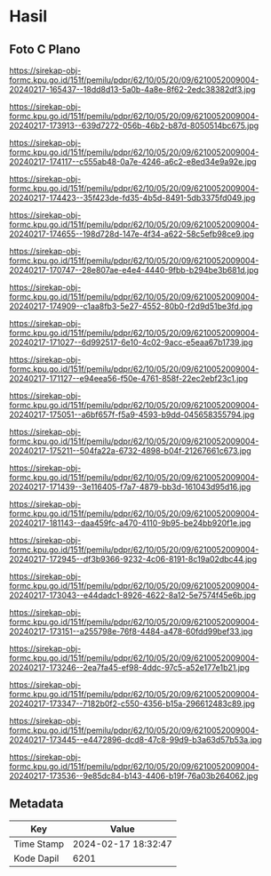 # Hasil

## Foto C Plano

https://sirekap-obj-formc.kpu.go.id/151f/pemilu/pdpr/62/10/05/20/09/6210052009004-20240217-165437--18dd8d13-5a0b-4a8e-8f62-2edc38382df3.jpg

https://sirekap-obj-formc.kpu.go.id/151f/pemilu/pdpr/62/10/05/20/09/6210052009004-20240217-173913--639d7272-056b-46b2-b87d-8050514bc675.jpg

https://sirekap-obj-formc.kpu.go.id/151f/pemilu/pdpr/62/10/05/20/09/6210052009004-20240217-174117--c555ab48-0a7e-4246-a6c2-e8ed34e9a92e.jpg

https://sirekap-obj-formc.kpu.go.id/151f/pemilu/pdpr/62/10/05/20/09/6210052009004-20240217-174423--35f423de-fd35-4b5d-8491-5db3375fd049.jpg

https://sirekap-obj-formc.kpu.go.id/151f/pemilu/pdpr/62/10/05/20/09/6210052009004-20240217-174655--198d728d-147e-4f34-a622-58c5efb98ce9.jpg

https://sirekap-obj-formc.kpu.go.id/151f/pemilu/pdpr/62/10/05/20/09/6210052009004-20240217-170747--28e807ae-e4e4-4440-9fbb-b294be3b681d.jpg

https://sirekap-obj-formc.kpu.go.id/151f/pemilu/pdpr/62/10/05/20/09/6210052009004-20240217-174909--c1aa8fb3-5e27-4552-80b0-f2d9d51be3fd.jpg

https://sirekap-obj-formc.kpu.go.id/151f/pemilu/pdpr/62/10/05/20/09/6210052009004-20240217-171027--6d992517-6e10-4c02-9acc-e5eaa67b1739.jpg

https://sirekap-obj-formc.kpu.go.id/151f/pemilu/pdpr/62/10/05/20/09/6210052009004-20240217-171127--e94eea56-f50e-4761-858f-22ec2ebf23c1.jpg

https://sirekap-obj-formc.kpu.go.id/151f/pemilu/pdpr/62/10/05/20/09/6210052009004-20240217-175051--a6bf657f-f5a9-4593-b9dd-045658355794.jpg

https://sirekap-obj-formc.kpu.go.id/151f/pemilu/pdpr/62/10/05/20/09/6210052009004-20240217-175211--504fa22a-6732-4898-b04f-21267661c673.jpg

https://sirekap-obj-formc.kpu.go.id/151f/pemilu/pdpr/62/10/05/20/09/6210052009004-20240217-171439--3e116405-f7a7-4879-bb3d-161043d95d16.jpg

https://sirekap-obj-formc.kpu.go.id/151f/pemilu/pdpr/62/10/05/20/09/6210052009004-20240217-181143--daa459fc-a470-4110-9b95-be24bb920f1e.jpg

https://sirekap-obj-formc.kpu.go.id/151f/pemilu/pdpr/62/10/05/20/09/6210052009004-20240217-172945--df3b9366-9232-4c06-8191-8c19a02dbc44.jpg

https://sirekap-obj-formc.kpu.go.id/151f/pemilu/pdpr/62/10/05/20/09/6210052009004-20240217-173043--e44dadc1-8926-4622-8a12-5e7574f45e6b.jpg

https://sirekap-obj-formc.kpu.go.id/151f/pemilu/pdpr/62/10/05/20/09/6210052009004-20240217-173151--a255798e-76f8-4484-a478-60fdd99bef33.jpg

https://sirekap-obj-formc.kpu.go.id/151f/pemilu/pdpr/62/10/05/20/09/6210052009004-20240217-173246--2ea7fa45-ef98-4ddc-97c5-a52e177e1b21.jpg

https://sirekap-obj-formc.kpu.go.id/151f/pemilu/pdpr/62/10/05/20/09/6210052009004-20240217-173347--7182b0f2-c550-4356-b15a-296612483c89.jpg

https://sirekap-obj-formc.kpu.go.id/151f/pemilu/pdpr/62/10/05/20/09/6210052009004-20240217-173445--e4472896-dcd8-47c8-99d9-b3a63d57b53a.jpg

https://sirekap-obj-formc.kpu.go.id/151f/pemilu/pdpr/62/10/05/20/09/6210052009004-20240217-173536--9e85dc84-b143-4406-b19f-76a03b264062.jpg


## Metadata

| Key        | Value               |
| ---------- | ------------------- |
| Time Stamp | 2024-02-17 18:32:47 |
| Kode Dapil | 6201                |



